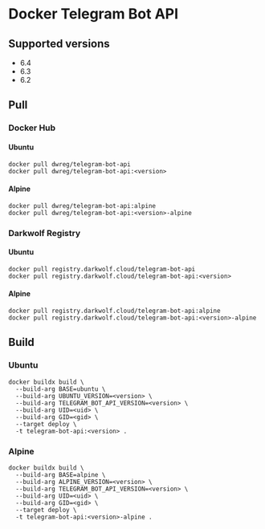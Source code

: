 # Docker Telegram Bot API

## Supported versions

- 6.4
- 6.3
- 6.2

## Pull

### Docker Hub

#### Ubuntu

```
docker pull dwreg/telegram-bot-api
docker pull dwreg/telegram-bot-api:<version>
```

#### Alpine

```
docker pull dwreg/telegram-bot-api:alpine
docker pull dwreg/telegram-bot-api:<version>-alpine
```

### Darkwolf Registry

#### Ubuntu

```
docker pull registry.darkwolf.cloud/telegram-bot-api
docker pull registry.darkwolf.cloud/telegram-bot-api:<version>
```

#### Alpine

```
docker pull registry.darkwolf.cloud/telegram-bot-api:alpine
docker pull registry.darkwolf.cloud/telegram-bot-api:<version>-alpine
```

## Build

### Ubuntu

```
docker buildx build \
  --build-arg BASE=ubuntu \
  --build-arg UBUNTU_VERSION=<version> \
  --build-arg TELEGRAM_BOT_API_VERSION=<version> \
  --build-arg UID=<uid> \
  --build-arg GID=<gid> \
  --target deploy \
  -t telegram-bot-api:<version> .
```

### Alpine

```
docker buildx build \
  --build-arg BASE=alpine \
  --build-arg ALPINE_VERSION=<version> \
  --build-arg TELEGRAM_BOT_API_VERSION=<version> \
  --build-arg UID=<uid> \
  --build-arg GID=<gid> \
  --target deploy \
  -t telegram-bot-api:<version>-alpine .
```
